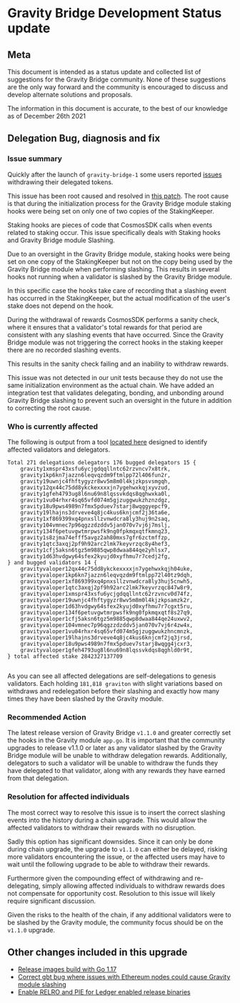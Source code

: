 # Gravity Bridge Development Status update

## Meta

This document is intended as a status update and collected list of suggestions for the Gravity Bridge community. None of these suggestions are the only way forward and the community is encouraged to discuss and develop alternate solutions and proposals.

The information in this document is accurate, to the best of our knowledge as of December 26th 2021

## Delegation Bug, diagnosis and fix

### Issue summary

Quickly after the launch of `gravity-bridge-1` some users reported [issues](https://github.com/Gravity-Bridge/Gravity-Bridge/issues/2) withdrawing their delegated tokens.

This issue has been root caused and resolved in [this patch](https://github.com/Gravity-Bridge/Gravity-Bridge/commit/146b11fcfd8d6c4dcb541507d634839f37e0cce8). The root cause is that during the initialization process for the Gravity Bridge module staking hooks were being set on only one of two copies of the StakingKeeper.

Staking hooks are pieces of code that CosmosSDK calls when events related to staking occur. This issue specifically deals with Staking hooks and Gravity Bridge module Slashing.

Due to an oversight in the Gravity Bridge module, staking hooks were being set on one copy of the StakingKeeper but not on the copy being used by the Gravity Bridge module when performing slashing. This results in several hooks not running when a validator is slashed by the Gravity Bridge module.

In this specific case the hooks take care of recording that a slashing event has occurred in the StakingKeeper, but the actual modification of the user's stake does not depend on the hook.

During the withdrawal of rewards CosmosSDK performs a sanity check, where it ensures that a validator's total rewards for that period are consistent with any slashing events that have occurred. Since the Gravity Bridge module was not triggering the correct hooks in the staking keeper there are no recorded slashing events.

This results in the sanity check failing and an inability to withdraw rewards.

This issue was not detected in our unit tests because they do not use the same initialization environment as the actual chain. We have added an integration test that validates delegating, bonding, and unbonding around Gravity Bridge slashing to prevent such an oversight in the future in addition to correcting the root cause.

### Who is currently affected

The following is output from a tool [located here](https://github.com/jkilpatr/inspect-delegators) designed to identify affected validators and delegators.

```text
Total 271 delegations delegators 176 bugged delegators 15 {
    gravity1xmspr43xsfu6ycjgdqqllntc62rzvncv7x8trk,
    gravity1kp6kn7jazzn6leqvqzdm9ftmlpp72l406fun2r,
    gravity19uwnjc4fhftygyzr8wv5m8m0l4kjzkpsvsmgqh,
    gravity12qx44c75dd8ykckexxxxjn7ygehwxkqjxyvzud,
    gravity1gfeh4793ug8l6nu69n8lqssvkdqs8qghwxka0l,
    gravity1vu04rhxr4sq65vfd074m5gjzuggwukzhznzdgz,
    gravity18u9pws4989n7fmx5pduev7starj8wqggyepcf9,
    gravity19lhajns3drveve4q8jc4kus6knjcmf2j36ta6e,
    gravity1xf869399xq4pnxsllzvnwdcra8ly3huj9n2saq,
    gravity104vmnec7p96qgzzdzddv5jan070v7vj6j7mslj,
    gravity134f6petuvgwtmrpwsfk9ng0fpkmqxqtfkmnq23,
    gravity1s8zjma74efff5avgz2ah80mxs7gfr6zctmffzp,
    gravity1qtc3axqj2pf9h92arc2lmk7keyvrzqc8y4hef3,
    gravity1cfj5aksn6tgz5m9885qwp8dwaa844qe2yhlsx7,
    gravity1d63hvdgwy64sfex2kyujd0xyfhmu7r7cedj2fg,
} and bugged validators 14 {
    gravityvaloper12qx44c75dd8ykckexxxxjn7ygehwxkqjh04uke,
    gravityvaloper1kp6kn7jazzn6leqvqzdm9ftmlpp72l40tz9dqh,
    gravityvaloper1xf869399xq4pnxsllzvnwdcra8ly3huj5cnwh5,
    gravityvaloper1qtc3axqj2pf9h92arc2lmk7keyvrzqc847w8r9,
    gravityvaloper1xmspr43xsfu6ycjgdqqllntc62rzvncv0d74fz,
    gravityvaloper19uwnjc4fhftygyzr8wv5m8m0l4kjzkpsamzk2r,
    gravityvaloper1d63hvdgwy64sfex2kyujd0xyfhmu7r7cgxt5ru,
    gravityvaloper134f6petuvgwtmrpwsfk9ng0fpkmqxqtf8s27q9,
    gravityvaloper1cfj5aksn6tgz5m9885qwp8dwaa844qe24uxwv2,
    gravityvaloper104vmnec7p96qgzzdzddv5jan070v7vj6r4zw4x,
    gravityvaloper1vu04rhxr4sq65vfd074m5gjzuggwukzhncmnzk,
    gravityvaloper19lhajns3drveve4q8jc4kus6knjcmf2jq3jrsd,
    gravityvaloper18u9pws4989n7fmx5pduev7starj8wqgg4jcxr3,
    gravityvaloper1gfeh4793ug8l6nu69n8lqssvkdqs8qghld0r9t,
} total affected stake 2842327137709


```

As you can see all affected delegations are self-delegations to genesis validators. Each holding `181,818 graviton` with slight
variations based on withdraws and redelegation before their slashing and exactly how many times they have been slashed by the Gravity module.

### Recommended Action

The latest release version of Gravity Bridge `v1.1.0` and greater correctly set the hooks in the Gravity module `app.go`. It is important that the community upgrades to release v1.1.0 or later as any validator slashed by the Gravity Bridge module will be unable to withdraw delegation rewards. Additionally, delegators to such a validator will be unable to withdraw the funds they have delegated to that validator, along with any rewards they have earned from that delegation.

### Resolution for affected individuals

The most correct way to resolve this issue is to insert the correct slashing events into the history during a chain upgrade. This would allow the affected validators to withdraw their rewards with no disruption.

Sadly this option has significant downsides. Since it can only be done during chain upgrade, the upgrade to `v1.1.0` can either be delayed, risking more validators encountering the issue, or the affected users may have to wait until the following upgrade to be able to withdraw their rewards.

Furthermore given the compounding effect of withdrawing and re-delegating, simply allowing affected individuals to withdraw rewards does not compensate for opportunity cost. Resolution to this issue will likely require significant discussion.

Given the risks to the health of the chain, if any additional validators were to be slashed by the Gravity module, the community focus should be on the `v1.1.0` upgrade.

## Other changes included in this upgrade

- [Release images build with Go 1.17](https://github.com/Gravity-Bridge/Gravity-Bridge/commit/e6f0f9ccea3699742bc775239dd64178ce4236af)
- [Correct gbt bug where issues with Ethereum nodes could cause Gravity module slashing](https://github.com/Gravity-Bridge/Gravity-Bridge/commit/d9e5b5174e535bdc92706ce9db981d10f867e5b6)
- [Enable RELRO and PIE for Ledger enabled release binaries](https://github.com/Gravity-Bridge/Gravity-Bridge/commit/89b323e7782217c2aff7022f340d3b502d261b6d)
